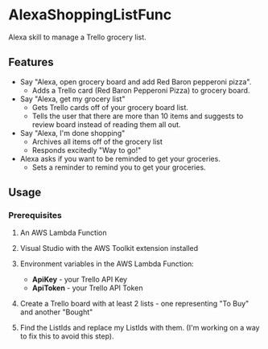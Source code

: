 # AlexaShoppingListFunc
Alexa skill to manage a Trello grocery list.

## Features
  - Say "Alexa, open grocery board and add Red Baron pepperoni pizza".
    - Adds a Trello card (Red Baron Pepperoni Pizza) to grocery board.
  - Say "Alexa, get my grocery list"
    - Gets Trello cards off of your grocery board list.
    - Tells the user that there are more than 10 items and suggests to review board instead of reading them all out.
  - Say "Alexa, I'm done shopping"
    - Archives all items off of the grocery list
    - Responds excitedly "Way to go!"
  - Alexa asks if you want to be reminded to get your groceries.
    - Sets a reminder to remind you to get your groceries. 

## Usage

### Prerequisites
1. An AWS Lambda Function
2. Visual Studio with the AWS Toolkit extension installed
3. Environment variables in the AWS Lambda Function: 

      - **ApiKey** - your Trello API Key
      - **ApiToken** - your Trello API Token

4. Create a Trello board with at least 2 lists - one representing "To Buy" and another "Bought"
5. Find the ListIds and replace my ListIds with them. (I'm working on a way to fix this to avoid this step).
